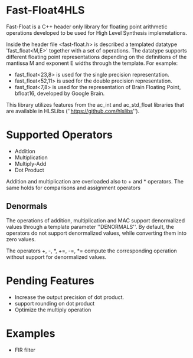 # Fast-Float4HLS
Fast-Float is a C++ header only library for floating point arithmetic operations developed to be used for High Level Synthesis implemetations. 

Inside the header file <fast-float.h> is described a templated datatype 'fast_float<M,E>' together with a set of operations. The datatype supports different floating point representations depending on the definitions of the mantissa M and exponent E widths through the template.
For example:
* fast_float<23,8>  is used for the single precision representation.
* fast_float<52,11> is used for the double precision representation.
* fast_float<7,8>  is used for the representation of Brain Floating Point, bfloat16, developed by Google Brain.

This library utilizes features from the ac_int and ac_std_float libraries that are available in HLSLibs (''https://github.com/hlslibs'').

# Supported Operators

* Addition
* Multiplication
* Multiply-Add
* Dot Product

Addition and multiplication are overloaded also to + and * operators. The same holds for comparisons and assignment operators

## Denormals
The operations of addition, multiplication and MAC support denormalized values through a template parameter ''DENORMALS''. By default, the operators do not support denormalized values, while converting them into zero values.

The operators +, -, *, +=, -=, *= compute the corresponding operation without support for denormalized values.

# Pending Features

* Increase the output precision of dot product.
* support rounding on dot product
* Optimize the multiply operation

# Examples

* FIR filter

